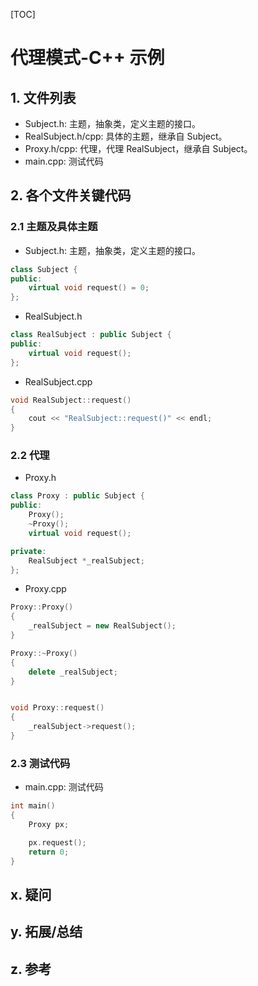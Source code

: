 [TOC]

# 代理模式-C++ 示例

## 1. 文件列表
* Subject.h: 主题，抽象类，定义主题的接口。
* RealSubject.h/cpp: 具体的主题，继承自 Subject。
* Proxy.h/cpp: 代理，代理 RealSubject，继承自 Subject。
* main.cpp: 测试代码

## 2. 各个文件关键代码
### 2.1 主题及具体主题
* Subject.h: 主题，抽象类，定义主题的接口。
```cpp
class Subject {
public:
    virtual void request() = 0;
};
```

* RealSubject.h
```cpp
class RealSubject : public Subject {
public:
    virtual void request();
};
```

* RealSubject.cpp
```cpp
void RealSubject::request()
{
    cout << "RealSubject::request()" << endl;
}
```

### 2.2 代理
* Proxy.h
```cpp
class Proxy : public Subject {
public:
    Proxy();
    ~Proxy();
    virtual void request();

private:
    RealSubject *_realSubject;
};

```

* Proxy.cpp
```cpp
Proxy::Proxy()
{
    _realSubject = new RealSubject();
}

Proxy::~Proxy()
{
    delete _realSubject;
}


void Proxy::request()
{
    _realSubject->request();
}
```

### 2.3 测试代码
* main.cpp: 测试代码
```cpp
int main()
{
    Proxy px;

    px.request();
    return 0;
}
```

## x. 疑问

## y. 拓展/总结

## z. 参考

